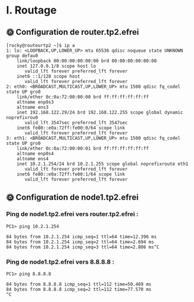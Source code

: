 # I. Routage

## 🌞 Configuration de router.tp2.efrei

    [rocky@routeurtp2 ~]$ ip a
    1: lo: <LOOPBACK,UP,LOWER_UP> mtu 65536 qdisc noqueue state UNKNOWN group defau0
        link/loopback 00:00:00:00:00:00 brd 00:00:00:00:00:00
        inet 127.0.0.1/8 scope host lo
           valid_lft forever preferred_lft forever
        inet6 ::1/128 scope host
           valid_lft forever preferred_lft forever
    2: eth0: <BROADCAST,MULTICAST,UP,LOWER_UP> mtu 1500 qdisc fq_codel state UP gro0
        link/ether 0c:0a:72:00:00:00 brd ff:ff:ff:ff:ff:ff
        altname enp0s3
        altname ens3
        inet 192.168.122.29/24 brd 192.168.122.255 scope global dynamic noprefixrou0
           valid_lft 3547sec preferred_lft 3547sec
        inet6 fe80::e0a:72ff:fe00:0/64 scope link
           valid_lft forever preferred_lft forever
    3: eth1: <BROADCAST,MULTICAST,UP,LOWER_UP> mtu 1500 qdisc fq_codel state UP gro0
        link/ether 0c:0a:72:00:00:01 brd ff:ff:ff:ff:ff:ff
        altname enp0s4
        altname ens4
        inet 10.2.1.254/24 brd 10.2.1.255 scope global noprefixroute eth1
           valid_lft forever preferred_lft forever
        inet6 fe80::e0a:72ff:fe00:1/64 scope link
           valid_lft forever preferred_lft forever

## 🌞 Configuration de node1.tp2.efrei

### Ping de node1.tp2.efrei vers router.tp2.efrei :

    PC1> ping 10.2.1.254

    84 bytes from 10.2.1.254 icmp_seq=1 ttl=64 time=12.396 ms
    84 bytes from 10.2.1.254 icmp_seq=2 ttl=64 time=2.694 ms
    84 bytes from 10.2.1.254 icmp_seq=3 ttl=64 time=2.806 ms^C
    
### Ping de node1.tp2.efrei vers 8.8.8.8 :

    PC1> ping 8.8.8.8

    84 bytes from 8.8.8.8 icmp_seq=1 ttl=112 time=50.469 ms
    84 bytes from 8.8.8.8 icmp_seq=2 ttl=112 time=77.570 ms
    ^C



